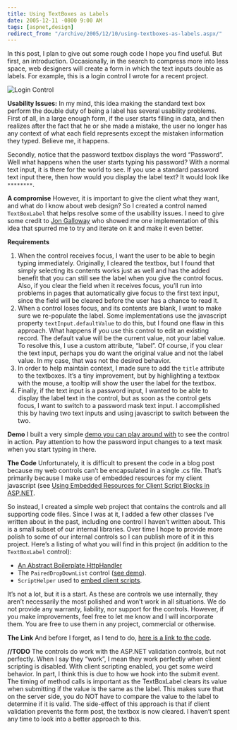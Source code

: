 ```yaml
---
title: Using TextBoxes as Labels
date: 2005-12-11 -0800 9:00 AM
tags: [aspnet,design]
redirect_from: "/archive/2005/12/10/using-textboxes-as-labels.aspx/"
---
```


In this post, I plan to give out some rough code I hope you find useful.
But first, an introduction. Occasionally, in the search to compress more
into less space, web designers will create a form in which the text
inputs double as labels. For example, this is a login control I wrote
for a recent project.

![Login Control](https://haacked.com/images/LoginControl.png)

**Usability Issues:** 
 In my mind, this idea making the standard text box perform the double
duty of being a label has several usability problems. First of all, in a
large enough form, if the user starts filling in data, and then realizes
after the fact that he or she made a mistake, the user no longer has any
context of what each field represents except the mistaken information
they typed. Believe me, it happens.

Secondly, notice that the password textbox displays the word “Password”.
Well what happens when the user starts typing his password? With a
normal text input, it is there for the world to see. If you use a
standard password text input there, then how would you display the label
text? It would look like `********`.

**A compromise** 
However, it is important to give the client what they want, and what do
I know about web design? So I created a control named `TextBoxLabel`
that helps resolve some of the usability issues. I need to give some
credit to [Jon Galloway](http://weblogs.asp.net/jgalloway/) who showed
me one implementation of this idea that spurred me to try and iterate on
it and make it even better.

**Requirements**

1. When the control receives focus, I want the user to be able to begin
   typing immediately. Originally, I cleared the textbox, but I found
   that simply selecting its contents works just as well and has the
   added benefit that you can still see the label when you give the
   control focus. Also, if you clear the field when it receives focus,
   you’ll run into problems in pages that automatically give focus to
   the first text input, since the field will be cleared before the
   user has a chance to read it.
2. When a control loses focus, and its contents are blank, I want to
   make sure we re-populate the label. Some implementations use the
   javascript property `textInput.defaultValue` to do this, but I found
   one flaw in this approach. What happens if you use this control to
   edit an existing record. The default value will be the current
   value, not your label value. To resolve this, I use a custom
   attribute, “label”. Of course, if you clear the text input, perhaps
   you do want the original value and not the label value. In my case,
   that was not the desired behavior.
3. In order to help maintain context, I made sure to add the `title`
   attribute to the textboxes. It’s a tiny improvement, but by
   highlighting a textbox with the mouse, a tooltip will show the user
   the label for the textbox.
4. Finally, if the text input is a password input, I wanted to be able
   to display the label text in the control, but as soon as the control
   gets focus, I want to switch to a password mask text input. I
   accomplished this by having two text inputs and using javascript to
   switch between the two.

**Demo** 
 I built a very simple [demo you can play around
with](/Demos/TextBoxLabelDemo.aspx) to see the control in action. Pay
attention to how the password input changes to a text mask when you
start typing in there.

**The Code** 
 Unfortunately, it is difficult to present the code in a blog post
because my web controls can’t be encapsulated in a single .cs file.
That’s primarily because I make use of embedded resources for my client
javascript (see [Using Embedded Resources for Client Script Blocks in
ASP.NET](https://haacked.com/archive/2005/04/29/2879.aspx).

So instead, I created a simple web project that contains the controls
and all supporting code files. Since I was at it, I added a few other
classes I’ve written about in the past, including one control I haven’t
written about. This is a small subset of our internal libraries. Over
time I hope to provide more polish to some of our internal controls so I
can publish more of it in this project. Here’s a listing of what you
will find in this project (in addition to the `TextBoxLabel` control):

-   [An Abstract Boilerplate
    HttpHandler](https://haacked.com/archive/2005/03/17/2394.aspx)
-   The `PairedDropDownList` control ([see
    demo](/Demos/PairedDropDownDemo.aspx)).
-   `ScriptHelper` used to [embed client
    scripts](https://haacked.com/archive/2005/04/29/2879.aspx).

It’s not a lot, but it is a start. As these are controls we use
internally, they aren’t necessarily the most polished and won’t work in
all situations. We do not provide any warranty, liability, nor support
for the controls. However, if you make improvements, feel free to let me
know and I will incorporate them. You are free to use them in any
project, commercial or otherwise.

**The Link** 
 And before I forget, as I tend to do, [here is a link to the
code](/Code/Velocit.Web.Public.zip).

**//TODO** 
 The controls do work with the ASP.NET validation controls, but not
perfectly. When I say they “work”, I mean they work perfectly when
client scripting is disabled. With client scripting enabled, you get
some weird behavior. In part, I think this is due to how we hook into
the submit event. The timing of method calls is important as the
TextBoxLabel clears its value when submitting if the value is the same
as the label. This makes sure that on the server side, you do NOT have
to compare the value to the label to determine if it is valid. The
side-effect of this approach is that if client validation prevents the
form post, the textbox is now cleared. I haven’t spent any time to look
into a better approach to this.

